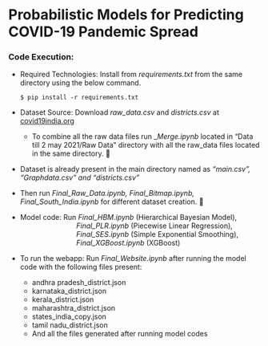 # Probabilistic Models for Predicting COVID-19 Pandemic Spread

### Code Execution:

- Required Technologies: Install from _requirements.txt_ from the same directory using the below command. <br>
  ```
  $ pip install -r requirements.txt
  ```
- Dataset Source: Download _raw_data.csv_ and _districts.csv_ at [covid19india.org](https://www.covid19india.org)
  
  * To combine all the raw data files run __Merge.ipynb_ located in “Data till 2 may 2021/Raw Data” directory with all the raw_data files located in the same directory.
 
- Dataset is already present in the main directory named as _“main.csv”, “Graphdata.csv” and “districts.csv”_

- Then run _Final_Raw_Data.ipynb, Final_Bitmap.ipynb, Final_South_India.ipynb_ for different dataset creation.

- Model code: Run _Final_HBM.ipynb_ (Hierarchical Bayesian Model), <br>
          _Final_PLR.ipynb_ (Piecewise Linear Regression), <br>
          _Final_SES.ipynb_ (Simple Exponential Smoothing), <br>
          _Final_XGBoost.ipynb_ (XGBoost) <br>
          
- To run the webapp: Run _Final_Website.ipynb_ after running the model code with the following files present:
  
  * andhra pradesh_district.json
  * karnataka_district.json
  * kerala_district.json
  * maharashtra_district.json
  * states_india_copy.json
  * tamil nadu_district.json
  * And all the files generated after running model codes
 
  
